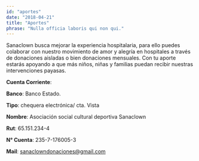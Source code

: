 ```yaml
---
id: "aportes"
date: "2018-04-21"
title: "Aportes"
phrase: "Nulla officia laboris qui non qui."
---
```

Sanaclown busca mejorar la experiencia hospitalaria, para ello puedes colaborar con nuestro movimiento de amor y alegría en hospitales a través de donaciones aisladas o bien donaciones mensuales. Con tu aporte estarás apoyando a que más niños, niñas y familias puedan recibir nuestras intervenciones payasas.

**Cuenta Corriente**:

**Banco**: Banco Estado.

**Tipo**: chequera electrónica/ cta. Vista

**Nombre**: Asociación social cultural deportiva Sanaclown

**Rut**: 65.151.234-4

**N° Cuenta**: 235-7-176005-3

**Mail**: sanaclowndonaciones@gmail.com
